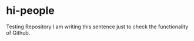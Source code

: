 # hi-people
Testing Repository
I am writing this sentence just to check the functionality of Github.

